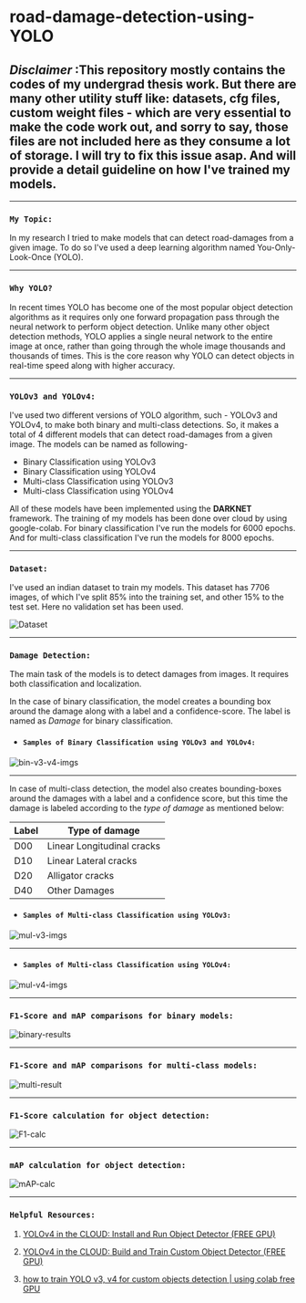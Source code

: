 # road-damage-detection-using-YOLO



## _**Disclaimer**_ :This repository mostly contains the codes of my undergrad thesis work. But there are many other utility stuff like: datasets, cfg files, custom weight files - which are very essential to make the code work out, and sorry to say, those files are __not included here__ as they consume a lot of storage. I will try to fix this issue asap. And will provide a detail guideline on how I've trained my models.


    

---



### `My Topic:` 
In my research I tried to make models that can detect road-damages from a given image. To do so I've used a deep learning algorithm named You-Only-Look-Once (YOLO). 

---

### `Why YOLO? ` 
In recent times YOLO has become one of the most popular object detection algorithms as it requires only one forward propagation pass through the neural network to perform object detection. Unlike many other object detection methods, YOLO applies a single neural network to the entire image at once, rather than going through the whole image thousands and thousands of times. This is the core reason why YOLO can detect objects in real-time speed along with higher accuracy.

---

### `YOLOv3 and YOLOv4:` 
I've used two different versions of YOLO algorithm, such - YOLOv3 and YOLOv4, to make both binary and multi-class detections. So, it makes a total of 4 different models that can detect road-damages from a given image. The models can be named as following-

- Binary Classification using YOLOv3
- Binary Classification using YOLOv4
- Multi-class Classification using YOLOv3
- Multi-class Classification using YOLOv4


All of these models have been implemented using the __DARKNET__ framework. The training of my models has been done over cloud by using google-colab. For binary classification I've run the models for 6000 epochs. And for multi-class classification I've run the models for 8000 epochs.

---

### `Dataset:` 
I've used an indian dataset to train my models. This dataset has 7706 images, of which I've split 85% into the training set, and other 15% to the test set. Here no validation set has been used.


![Dataset](./screenshots/1.dataset.png)

---

### `Damage Detection:`
The main task of the models is to detect damages from images. It requires both classification and localization. 

In the case of binary classification, the model creates a bounding box around the damage along with a label and a confidence-score. The label is named as _Damage_ for binary classification.


- #### `Samples of Binary Classification using YOLOv3 and YOLOv4:` 


![bin-v3-v4-imgs](./screenshots/2.bin-v3-v4-imgs.png)

---

In case of multi-class detection, the model also creates bounding-boxes around the damages with a label and a confidence score, but this time the damage is labeled according to the _type of damage_ as mentioned below:

| Label       | Type of damage  |
| ----------- | ----------- |
| D00         | Linear Longitudinal cracks       |
| D10         | Linear Lateral cracks        |
| D20         | Alligator cracks        |
| D40         | Other Damages         |


- #### `Samples of Multi-class Classification using YOLOv3:` 
![mul-v3-imgs](./screenshots/3.mul-v3-imgs.png)

---

- #### `Samples of Multi-class Classification using YOLOv4:` 
![mul-v4-imgs](./screenshots/4.mul-v4-imgs.png)

---











### `F1-Score and mAP comparisons for binary models:`
![binary-results](./screenshots/5.binary-results.png)

---


### `F1-Score and mAP comparisons for multi-class models:`
![multi-result](./screenshots/6.multi-result.png)

---

### `F1-Score calculation for object detection:`
![F1-calc](./screenshots/7.F1-calc.png)

---

### `mAP calculation for object detection:`
![mAP-calc](./screenshots/8.mAP-calc.png)

---

### `Helpful Resources:`

1.   [YOLOv4 in the CLOUD: Install and Run Object Detector (FREE GPU)](https://www.youtube.com/watch?v=mKAEGSxwOAY)

2.   [YOLOv4 in the CLOUD: Build and Train Custom Object Detector (FREE GPU)](https://www.youtube.com/watch?v=mmj3nxGT2YQ&ab_channel=TheAIGuy)

3.   [how to train YOLO v3, v4 for custom objects detection | using colab free GPU](https://www.youtube.com/watch?v=hTCmL3S4Obw)